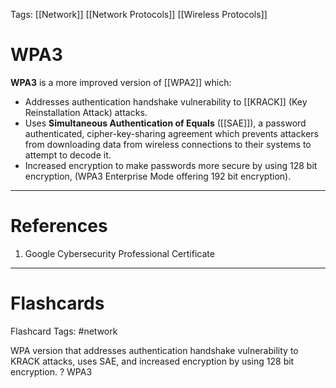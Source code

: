 Tags: [[Network]] [[Network Protocols]] [[Wireless Protocols]]
# WPA3

**WPA3** is a more improved version of [[WPA2]] which:
- Addresses authentication handshake vulnerability to [[KRACK]] (Key Reinstallation Attack) attacks.
- Uses **Simultaneous Authentication of Equals** ([[SAE]]), a password authenticated, cipher-key-sharing agreement which prevents attackers from downloading data from wireless connections to their systems to attempt to decode it.
- Increased encryption to make passwords more secure by using 128 bit encryption, (WPA3 Enterprise Mode offering 192 bit encryption).

---
# References

1. Google Cybersecurity Professional Certificate

---
# Flashcards

Flashcard Tags: #network 

WPA version that addresses authentication handshake vulnerability to KRACK attacks, uses SAE, and increased encryption by using 128 bit encryption.
?
WPA3
<!--SR:!2024-05-06,4,270-->